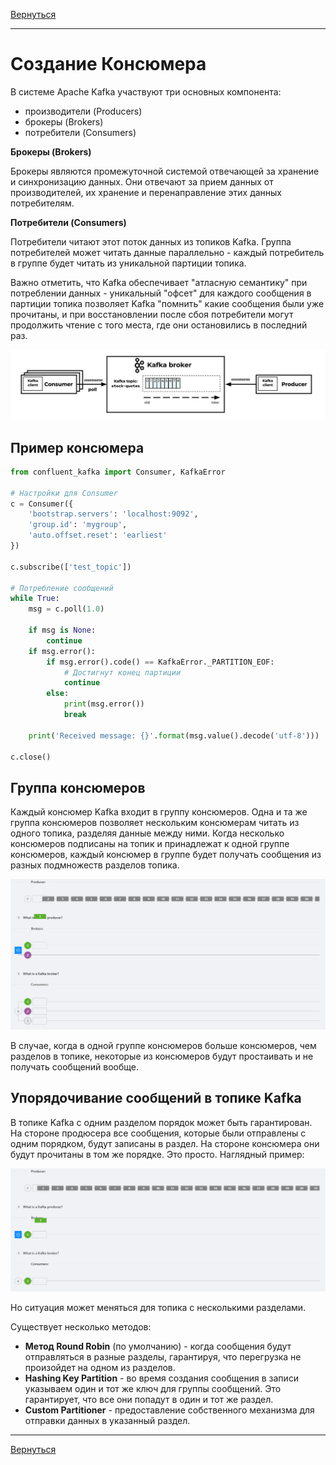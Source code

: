 [Вернуться][main]

---

# Создание Консюмера

В системе Apache Kafka участвуют три основных компонента:

- производители (Producers)
- брокеры (Brokers)
- потребители (Consumers)

**Брокеры (Brokers)**

Брокеры являются промежуточной системой отвечающей за хранение и синхронизацию данных. Они отвечают за прием данных от
производителей, их хранение и перенаправление этих данных потребителям.

**Потребители (Consumers)**

Потребители читают этот поток данных из топиков Kafka. Группа потребителей может читать данные параллельно - каждый
потребитель в группе будет читать из уникальной партиции топика.

Важно отметить, что Kafka обеспечивает "атласную семантику" при потреблении данных - уникальный "офсет" для каждого
сообщения в партиции топика позволяет Kafka "помнить" какие сообщения были уже прочитаны, и при восстановлении после
сбоя потребители могут продолжить чтение с того места, где они остановились в последний раз.

![](../img/consumer/img.png)

## Пример консюмера

```py
from confluent_kafka import Consumer, KafkaError

# Настройки для Consumer  
c = Consumer({
    'bootstrap.servers': 'localhost:9092',
    'group.id': 'mygroup',
    'auto.offset.reset': 'earliest'
})

c.subscribe(['test_topic'])

# Потребление сообщений  
while True:
    msg = c.poll(1.0)

    if msg is None:
        continue
    if msg.error():
        if msg.error().code() == KafkaError._PARTITION_EOF:
            # Достигнут конец партиции  
            continue
        else:
            print(msg.error())
            break

    print('Received message: {}'.format(msg.value().decode('utf-8')))

c.close()  
```

## Группа консюмеров

Каждый консюмер Kafka входит в группу консюмеров. Одна и та же группа консюмеров позволяет нескольким
консюмерам читать из одного топика, разделяя данные между ними. Когда несколько консюмеров подписаны на топик и
принадлежат к одной группе консюмеров, каждый консюмер в группе будет получать сообщения из разных подмножеств
разделов топика.

![](../img/consumer/consumer-group.gif)

В случае, когда в одной группе консюмеров больше консюмеров, чем разделов в топике, некоторые из консюмеров будут
простаивать и не получать сообщений вообще.

## Упорядочивание сообщений в топике Kafka

В топике Kafka с одним разделом порядок может быть гарантирован. На стороне продюсера все сообщения, которые были
отправлены с одним порядком, будут записаны в раздел. На стороне консюмера они будут прочитаны в том же порядке. Это
просто. Наглядный пример:

![](../img/consumer/order_msgs.gif)

Но ситуация может меняться для топика с несколькими разделами.

Существует несколько методов:

- **Метод Round Robin** (по умолчанию) - когда сообщения будут отправляться в разные разделы, гарантируя, что перегрузка
  не произойдет на одном из разделов.
- **Hashing Key Partition** - во время создания сообщения в записи указываем один и тот же ключ для группы сообщений.
  Это гарантирует, что все они попадут в один и тот же раздел.
- **Custom Partitioner** - предоставление собственного механизма для отправки данных в указанный раздел.

---

[Вернуться][main]


[main]: ../../README.md "содержание"

[python kafka-client]: https://docs.confluent.io/kafka-clients/python/current/overview.html "python kafka-client"